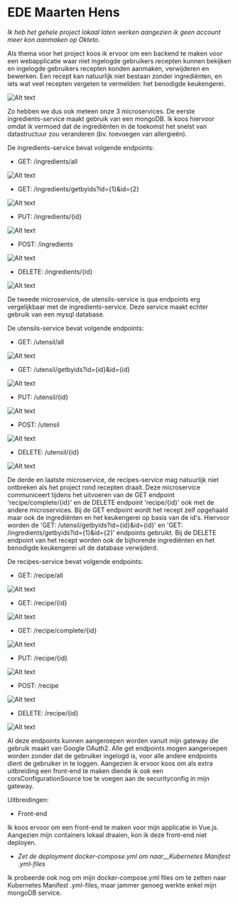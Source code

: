 # EDE Maarten Hens

_Ik heb het gehele project lokaal laten werken aangezien ik geen account meer kon aanmaken op Okteto._

Als thema voor het project koos ik ervoor om een backend te maken voor een webapplicatie waar niet ingelogde gebruikers recepten kunnen bekijken en ingelogde gebruikers recepten konden aanmaken, verwijderen en bewerken. Een recept kan natuurlijk niet bestaan zonder ingrediënten, en iets wat veel recepten vergeten te vermelden: het benodigde keukengerei.

![Alt text](/images/Deployment_diagram_MH_2.jpg)

Zo hebben we dus ook meteen onze 3 microservices. De eerste ingredients-service maakt gebruik van een mongoDB. Ik koos hiervoor omdat ik vermoed dat de ingrediënten in de toekomst het snelst van datastructuur zou veranderen (bv. toevoegen van allergieën).

De ingredients-service bevat volgende endpoints:

- GET: /ingredients/all

![Alt text](/images/image.png)

- GET: /ingredients/getbyids?id={1}&id={2}

![Alt text](/images/image-1.png)

- PUT: /ingredients/{id}

![Alt text](/images/image-2.png)

- POST: /ingredients

![Alt text](/images/image-3.png)

- DELETE: /ingredients/{id}

![Alt text](/images/image-4.png)

De tweede microservice, de utensils-service is qua endpoints erg vergelijkbaar met de ingredients-service. Deze service maakt echter gebruik van een mysql database.

De utensils-service bevat volgende endpoints:

- GET: /utensil/all

![Alt text](/images/image-5.png)

- GET: /utensil/getbyids?id={id}&id={id}

![Alt text](/images/image-6.png)

- PUT: /utensil/{id}

![Alt text](/images/image-7.png)

- POST: /utensil

![Alt text](/images/image-8.png)

- DELETE: /utensil/{id}

![Alt text](/images/image-9.png)

De derde en laatste microservice, de recipes-service mag natuurlijk niet ontbreken als het project rond recepten draait. Deze microservice communiceert tijdens het uitvoeren van de GET endpoint 'recipe/complete/{id}' en de DELETE endpoint 'recipe/{id}' ook met de andere microservices. Bij de GET endpoint wordt het recept zelf opgehaald maar ook de ingrediënten en het keukengerei op basis van de id's. Hiervoor worden de 'GET: /utensil/getbyids?id={id}&id={id}' en 'GET: /ingredients/getbyids?id={1}&id={2}' endpoints gebruikt. Bij de DELETE endpoint van het recept worden ook de bijhorende ingrediënten en het benodigde keukengerei uit de database verwijderd.

De recipes-service bevat volgende endpoints:

- GET: /recipe/all

![Alt text](/images/image-10.png)

- GET: /recipe/{id}

![Alt text](/images/image-11.png)

- GET: /recipe/complete/{id}

![Alt text](/images/image-12.png)

- PUT: /recipe/{id}

![Alt text](/images/image-13.png)

- POST: /recipe

![Alt text](/images/image-14.png)

- DELETE: /recipe/{id}

![Alt text](/images/image-15.png)

Al deze endpoints kunnen aangeroepen worden vanuit mijn gateway die gebruik maakt van Google OAuth2. Alle get endpoints mogen aangeroepen worden zonder dat de gebruiker ingelogd is, voor alle andere endpoints dient de gebruiker in te loggen. Aangezien ik ervoor koos om als extra uitbreiding een front-end te maken diende ik ook een corsConfigurationSource toe te voegen aan de securityconfig in mijn gateway.

Uitbreidingen:

- Front-end

Ik koos ervoor om een front-end te maken voor mijn applicatie in Vue.js. Aangezien mijn containers lokaal draaien, kon ik deze front-end niet deployen.

- _Zet de deployment docker-compose.yml om naar__Kubernetes Manifest .yml-files_

Ik probeerde ook nog om mijn docker-compose.yml files om te zetten naar Kubernetes Manifest .yml-files, maar jammer genoeg werkte enkel mijn mongoDB service.
